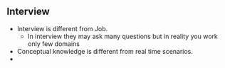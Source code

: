Interview
------------
* Interview is different from Job.
    * In interview they may ask many questions but in reality you work only few domains
* Conceptual knowledge is different from real time scenarios.
* 